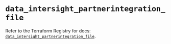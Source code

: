 # `data_intersight_partnerintegration_file`

Refer to the Terraform Registry for docs: [`data_intersight_partnerintegration_file`](https://registry.terraform.io/providers/ciscodevnet/intersight/1.0.71/docs/data-sources/partnerintegration_file).
